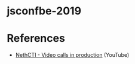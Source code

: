 # jsconfbe-2019

# References

- [NethCTI - Video calls in production](https://youtu.be/wKM-Qe3aEjo?t=15) (YouTube)
